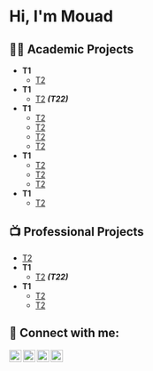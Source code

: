 <h1>Hi, I'm Mouad </h1>

<h2>👨‍💻 Academic Projects </h2>

- <b>T1</b>
  - [T2](https://github.com)
- <b>T1</b>
  - [T2](https://github.com/) <b><i>(T22)</b></i>
- <b>T1</b>
  - [T2](https://github.com)
  - [T2](https://github.com)
  - [T2](https://github.com)
  - [T2](https://github.com)
- <b>T1</b>
  - [T2](https://github.com)
  - [T2](https://github.com)
  - [T2](https://github.com)
- <b>T1</b>
  - [T2](https://github.com)

<h2>📺 Professional Projects </h2>

  - [T2](https://github.com)
- <b>T1</b>
  - [T2](https://github.com/) <b><i>(T22)</b></i>
- <b>T1</b>
  - [T2](https://github.com)
  - [T2](https://github.com)


<h2> 🤳 Connect with me:</h2>

[<img align="left" alt="JoshMadakor | YouTube" width="22px" src="https://cdn.jsdelivr.net/npm/simple-icons@v3/icons/youtube.svg" />][youtube]
[<img align="left" alt="JoshMadakor | Twitter" width="22px" src="https://cdn.jsdelivr.net/npm/simple-icons@v3/icons/twitter.svg" />][twitter]
[<img align="left" alt="JoshMadakor | LinkedIn" width="22px" src="https://cdn.jsdelivr.net/npm/simple-icons@v3/icons/linkedin.svg" />][linkedin]
[<img align="left" alt="JoshMadakor | Instagram" width="22px" src="https://cdn.jsdelivr.net/npm/simple-icons@v3/icons/instagram.svg" />][instagram]

[twitter]: https://twitter.com
[youtube]: https://www.youtube.com
[instagram]: https://www.instagram.com
[linkedin]: https://linkedin.com

<!--
 is a ✨ _special_ ✨ repository because its `README.md` (this file) appears on your GitHub profile.

Here are some ideas to get you started:

- 🔭 I’m currently working on ...
- 🌱 I’m currently learning ...
- 👯 I’m looking to collaborate on ...
- 🤔 I’m looking for help with ...
- 💬 Ask me about ...
- 📫 How to reach me: ...
- 😄 Pronouns: ...
- ⚡ Fun fact: ...
-->
